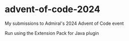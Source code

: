 # advent-of-code-2024
My submissions to Admiral's 2024 Advent of Code event

Run using the Extension Pack for Java plugin